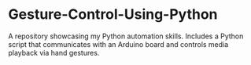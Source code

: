 # Gesture-Control-Using-Python
A repository showcasing my Python automation skills. Includes a Python script that communicates with an Arduino board and controls media playback via hand gestures.

